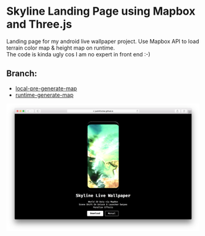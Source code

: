 # Skyline Landing Page using Mapbox and Three.js

Landing page for my android live wallpaper project.
Use Mapbox API to load terrain color map & height map on runtime.  
The code is kinda ugly cos I am no expert in front end :-)

## Branch:

- [local-pre-generate-map](https://github.com/JustinFincher/ProjectSkylineLandingWebGL/tree/feature/local-pre-generate-map)  
- [runtime-generate-map](https://github.com/JustinFincher/ProjectSkylineLandingWebGL/tree/feature/runtime-generate-map)  

![](https://github.com/JustinFincher/ProjectSkylineLandingWebGL/blob/master/img/Skyline-Web-Preview.png)